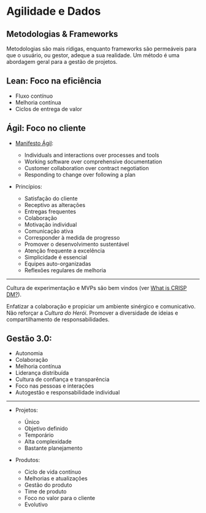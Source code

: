 # Agilidade e Dados


<!-- https://unibb.alura.com.br/course/gestao-agil-conceitos-agilidade -->

## Metodologias & Frameworks

Metodologias são mais rídigas, enquanto frameworks são permeáveis para que o usuário, ou gestor, adeque a sua realidade. Um método é uma abordagem geral para a gestão de projetos.

## Lean: Foco na eficiência
- Fluxo contínuo
- Melhoria contínua
- Ciclos de entrega de valor

## Ágil: Foco no cliente

- [Manifesto Ágil](https://agilemanifesto.org/):
    - Individuals and interactions over processes and tools
    - Working software over comprehensive documentation
    - Customer collaboration over contract negotiation
    - Responding to change over following a plan

- Princípios:
    - Satisfação do cliente
    - Receptivo as alterações
    - Entregas frequentes
    - Colaboração
    - Motivação individual
    - Comunicação ativa
    - Corresponder à medida de progresso
    - Promover o desenvolvimento sustentável
    - Atenção frequente a excelência
    - Simplicidade é essencial
    - Equipes auto-organizadas
    - Reflexões regulares de melhoria

___

Cultura de experimentação e MVPs são bem vindos (ver [What is CRISP DM?](00_rascunho.md#1-what-is-crisp-dm-2023)).

Enfatizar a colaboração e propiciar um ambiente sinérgico e comunicativo. Não reforçar a _Cultura do Herói_. Promover a diversidade de ideias e compartilhamento de responsabilidades.


## Gestão 3.0:

- Autonomia
- Colaboração
- Melhoria contínua
- Liderança distribuída
- Cultura de confiança e transparência
- Foco nas pessoas e interações
- Autogestão e responsabilidade individual

___

- Projetos:
    - Único
    - Objetivo definido
    - Temporário
    - Alta complexidade
    - Bastante planejamento

- Produtos:
    - Ciclo de vida contínuo
    - Melhorias e atualizações
    - Gestão do produto
    - Time de produto
    - Foco no valor para o cliente
    - Evolutivo


<!-- https://unibb.alura.com.br/course/product-management-desenvolvimento-produtos -->